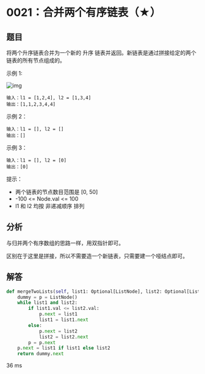 # 0021：合并两个有序链表（★）


## 题目

将两个升序链表合并为一个新的 升序 链表并返回。新链表是通过拼接给定的两个链表的所有节点组成的。 


示例 1:

![img](https://assets.leetcode.com/uploads/2020/10/03/merge_ex1.jpg)

	输入：l1 = [1,2,4], l2 = [1,3,4]
	输出：[1,1,2,3,4,4]
	
示例 2：

	输入：l1 = [], l2 = []
	输出：[]
	
示例 3：

	输入：l1 = [], l2 = [0]
	输出：[0]

提示：
- 两个链表的节点数目范围是 [0, 50]
- -100 <= Node.val <= 100
- l1 和 l2 均按 非递减顺序 排列

## 分析

与归并两个有序数组的思路一样，用双指针即可。

区别在于这里是拼接，所以不需要造一个新链表，只需要建一个哑结点即可。

## 解答

```python
def mergeTwoLists(self, list1: Optional[ListNode], list2: Optional[ListNode]) -> Optional[ListNode]:
    dummy = p = ListNode()
    while list1 and list2:
        if list1.val <= list2.val:
            p.next = list1
            list1 = list1.next
        else:
            p.next = list2
            list2 = list2.next
        p = p.next
    p.next = list1 if list1 else list2
    return dummy.next
```
36 ms
